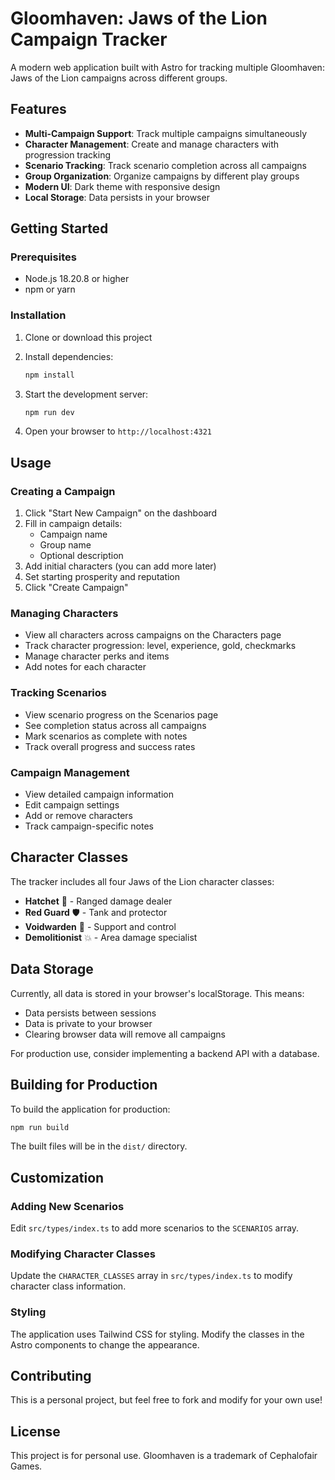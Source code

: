 # Gloomhaven: Jaws of the Lion Campaign Tracker

A modern web application built with Astro for tracking multiple Gloomhaven: Jaws of the Lion campaigns across different groups.

## Features

- **Multi-Campaign Support**: Track multiple campaigns simultaneously
- **Character Management**: Create and manage characters with progression tracking
- **Scenario Tracking**: Track scenario completion across all campaigns
- **Group Organization**: Organize campaigns by different play groups
- **Modern UI**: Dark theme with responsive design
- **Local Storage**: Data persists in your browser

## Getting Started

### Prerequisites

- Node.js 18.20.8 or higher
- npm or yarn

### Installation

1. Clone or download this project
2. Install dependencies:

   ```bash
   npm install
   ```

3. Start the development server:

   ```bash
   npm run dev
   ```

4. Open your browser to `http://localhost:4321`

## Usage

### Creating a Campaign

1. Click "Start New Campaign" on the dashboard
2. Fill in campaign details:
   - Campaign name
   - Group name
   - Optional description
3. Add initial characters (you can add more later)
4. Set starting prosperity and reputation
5. Click "Create Campaign"

### Managing Characters

- View all characters across campaigns on the Characters page
- Track character progression: level, experience, gold, checkmarks
- Manage character perks and items
- Add notes for each character

### Tracking Scenarios

- View scenario progress on the Scenarios page
- See completion status across all campaigns
- Mark scenarios as complete with notes
- Track overall progress and success rates

### Campaign Management

- View detailed campaign information
- Edit campaign settings
- Add or remove characters
- Track campaign-specific notes

## Character Classes

The tracker includes all four Jaws of the Lion character classes:

- **Hatchet** 🎯 - Ranged damage dealer
- **Red Guard** 🛡️ - Tank and protector
- **Voidwarden** 🔮 - Support and control
- **Demolitionist** 💥 - Area damage specialist

## Data Storage

Currently, all data is stored in your browser's localStorage. This means:

- Data persists between sessions
- Data is private to your browser
- Clearing browser data will remove all campaigns

For production use, consider implementing a backend API with a database.

## Building for Production

To build the application for production:

```bash
npm run build
```

The built files will be in the `dist/` directory.

## Customization

### Adding New Scenarios

Edit `src/types/index.ts` to add more scenarios to the `SCENARIOS` array.

### Modifying Character Classes

Update the `CHARACTER_CLASSES` array in `src/types/index.ts` to modify character class information.

### Styling

The application uses Tailwind CSS for styling. Modify the classes in the Astro components to change the appearance.

## Contributing

This is a personal project, but feel free to fork and modify for your own use!

## License

This project is for personal use. Gloomhaven is a trademark of Cephalofair Games.
